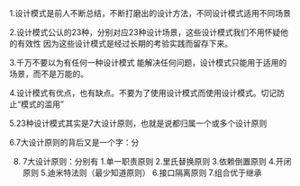 1.设计模式是前人不断总结，不断打磨出的设计方法，不同设计模式适用不同场景

2.设计模式公认的23种，分别对应23种设计场景，这些设计模式我们不用怀疑他的有效性
因为这些设计模式是经过长期的考验实践而留存下来。

3.千万不要以为有任何一种设计模式 能解决任何问题，设计模式只能用于适用的场景，而不是万能的。

4.设计模式有优点，也有缺点。不要为了使用设计模式而使用设计模式。切记防止“模式的滥用”

5.23种设计模式其实是7大设计原则，也就是说都归属一个或多个设计原则

6.7大设计原则的背后又是一个字：分

8. 7大设计原则：分别有
    1.单一职责原则
    2.里氏替换原则
    3.依赖倒置原则
    4.开闭原则
    5.迪米特法则（最少知道原则）
    6.接口隔离原则
    7.组合优于继承

